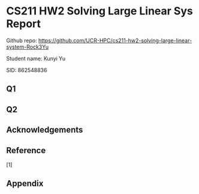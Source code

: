 # CS211 HW2 Solving Large Linear Sys Report

Github repo: https://github.com/UCR-HPC/cs211-hw2-solving-large-linear-system-Rock3Yu

Student name: Kunyi Yu

SID: 862548836



## Q1



## Q2









## Acknowledgements



## Reference

[1]



## Appendix
